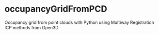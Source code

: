 # occupancyGridFromPCD
Occupancy grid from point clouds with Python using Multiway Registration ICP methods from Open3D
